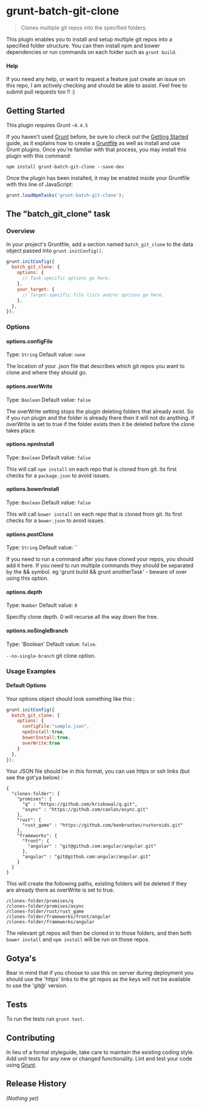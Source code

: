# grunt-batch-git-clone

> Clones multiple git repos into the specified folders.

This plugin enables you to install and setup multiple git repos into a specified folder structure. You can then install npm and bower dependencies or run commands on each folder such as ```grunt build```.

#### Help
If you need any help, or want to request a feature just create an issue on this repo, I am actively checking and should be able to assist. Feel free to submit pull requests too !! :)


## Getting Started
This plugin requires Grunt `~0.4.5`

If you haven't used [Grunt](http://gruntjs.com/) before, be sure to check out the [Getting Started](http://gruntjs.com/getting-started) guide, as it explains how to create a [Gruntfile](http://gruntjs.com/sample-gruntfile) as well as install and use Grunt plugins. Once you're familiar with that process, you may install this plugin with this command:

```shell
npm install grunt-batch-git-clone --save-dev
```

Once the plugin has been installed, it may be enabled inside your Gruntfile with this line of JavaScript:

```js
grunt.loadNpmTasks('grunt-batch-git-clone');
```

## The "batch_git_clone" task

### Overview
In your project's Gruntfile, add a section named `batch_git_clone` to the data object passed into `grunt.initConfig()`.

```js
grunt.initConfig({
  batch_git_clone: {
    options: {
      // Task-specific options go here.
    },
    your_target: {
      // Target-specific file lists and/or options go here.
    },
  },
});
```

### Options

#### options.configFile
Type: `String`
Default value: `none`

The location of your .json file that describes which git repos you want to clone and where they should go.

#### options.overWrite
Type: `Boolean`
Default value: `false`

The overWrite setting stops the plugin deleting folders that already exist. So if you run plugin and the folder is already there then
it will not do anything. If overWrite is set to true if the folder exists then it be deleted before the clone takes place.

#### options.npmInstall
Type: `Boolean`
Default value: `false`

This will call `npm install` on each repo that is cloned from git. Its first checks for a `package.json` to avoid issues.

#### options.bowerInstall
Type: `Boolean`
Default value: `false`

This will call `bower install` on each repo that is cloned from git. Its first checks for a `bower.json` to avoid issues.

#### options.postClone
Type: `String`
Default value: ``

If you need to run a command after you have cloned your repos, you should add it here. If you need to run multiple commands they should be
separated by the && symbol. eg 'grunt build && grunt anotherTask' - beware of over using this option.

#### options.depth
Type: `Number`
Default value: `0`

Specifiy clone depth. 0 will recurse all the way down the tree.

#### options.noSingleBranch
Type: 'Boolean'
Default value: `false`.

`--no-single-branch` git clone option.

### Usage Examples

#### Default Options
Your options object should look something like this :

```js
grunt.initConfig({
  batch_git_clone: {
    options: {
      configFile:"sample.json",
      npmInstall:true,
      bowerInstall:true,
      overWrite:true
    }
  },
});
```

Your JSON file should be in this format, you can use https or ssh links (but see the got'ya below) :
```
{
  "clones-folder": {
    "promises": {
      "q" : "https://github.com/kriskowal/q.git",
      "async" : "https://github.com/caolan/async.git"
    },
    "rust": {
      "rust_game" : "https://github.com/benbrunton/rusteroids.git"
    },
    "frameworks": {
      "front": {
        "angular" : "git@github.com:angular/angular.git"
      },
      "angular" : "git@github.com:angular/angular.git"
    }
  }
}
```

This will create the following paths, existing folders will be deleted if they are already there as overWrite is set to true.
```
/clones-folder/promises/q
/clones-folder/promises/async
/clones-folder/rust/rust_game
/clones-folder/frameworks/front/angular
/clones-folder/frameworks/angular
```

The relevant git repos will then be cloned in to those folders, and then both `bower install` and `npm install` will be run on those repos.

## Gotya's

Bear in mind that if you choose to use this on server during deployment you should use the 'https' links to the git repos as the keys will not be available to use the 'git@' version.

## Tests

To run the tests run ```grunt test```.

## Contributing
In lieu of a formal styleguide, take care to maintain the existing coding style. Add unit tests for any new or changed functionality. Lint and test your code using [Grunt](http://gruntjs.com/).

## Release History
_(Nothing yet)_
